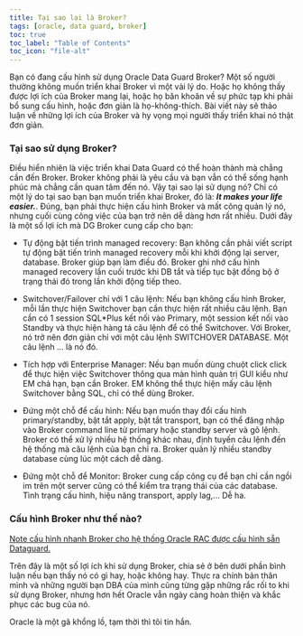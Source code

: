 ```yaml
---
title: Tại sao lại là Broker?
tags: [oracle, data guard, broker]
toc: true
toc_label: "Table of Contents"
toc_icon: "file-alt"
---
```


Bạn có đang cấu hình sử dụng Oracle Data Guard Broker? Một số người thường không muốn triển khai Broker vì một vài lý do. Hoặc họ không thấy được lợi ích của Broker mang lại, hoặc họ băn khoăn về sự phức tạp khi phải bổ sung cấu hình, hoặc đơn giản là họ-không-thích. Bài viết này sẽ thảo luận về những lợi ích của Broker và hy vọng mọi người thấy triển khai nó thật đơn giản. 

### Tại sao sử dụng Broker?

Điều hiển nhiên là việc triển khai Data Guard có thể hoàn thành mà chẳng cần đến Broker. Broker không phải là yêu cầu và bạn vẫn có thể sống hạnh phúc mà chẳng cần quan tâm đến nó. Vậy tại sao lại sử dụng nó? Chỉ có một lý do tại sao bạn bạn muốn triển khai Broker, đó là: ***It makes your life easier.***. Đúng, bạn phải thực hiện cấu hình Broker và mất công quản lý nó, nhưng cuối cùng công việc của bạn trở nên dễ dàng hơn rất nhiều. Dưới đây là một số lợi ích mà DG Broker cung cấp cho bạn:

- Tự động bật tiến trình managed recovery: Bạn không cần phải viết script tự động bật tiến trình managed recovery mỗi khi khởi động lại server, database. Broker giúp bạn làm điều đó. Broker ghi nhớ cấu hình managed recovery lần cuối trước khi DB tắt và tiếp tục bật đồng bộ ở trạng thái đó trong lần khởi động tiếp theo.

- Switchover/Failover chỉ với 1 câu lệnh: Nếu bạn không cấu hình Broker, mỗi lần thực hiện Switchover bạn cần thực hiện rất nhiều câu lệnh. Bạn cần có 1 session SQL\*Plus kết nối vào Primary, một session kết nối vào Standby và thực hiện hàng tá câu lệnh để có thể Switchover. Với Broker, nó trở nên đơn giản chỉ với một câu lệnh SWITCHOVER DATABASE. Một câu lệnh ... là nó đó.

- Tích hợp với Enterprise Manager: Nếu bạn muốn dùng chuột click click để thực hiện việc Switchover thông qua màn hình quản trị GUI kiểu như EM chả hạn, bạn cần Broker. EM không thể thực hiện mấy câu lệnh Switchover bằng SQL, chỉ có thể dùng Broker.

- Đứng một chỗ để cấu hình: Nếu bạn muốn thay đổi cấu hình primary/standby, bật tắt apply, bật tắt transport, bạn có thể đăng nhập vào Broker command line từ primary hoặc standby server và gõ lệnh. Broker có thể xử lý nhiều hệ thống khác nhau, định tuyến câu lệnh đến hệ thống mà câu lệnh của bạn chỉ ra. Broker quản lý nhiều standby database cùng lúc một cách dễ dàng.

- Đứng một chỗ để Monitor: Broker cung cấp công cụ để bạn chỉ cần ngồi im trên một server cũng có thể kiểm tra trạng thái của các database. Tình trạng cấu hình, hiệu năng transport, apply lag,... Dễ ha.

### Cấu hình Broker như thế nào?

[Note cấu hình nhanh Broker cho hệ thống Oracle RAC được cấu hình sẵn Dataguard.](https://datoracle.github.io/2018-06-13-cau-hinh-oracle-data-guard-broker/)

Trên đây là một số lợi ích khi sử dụng Broker, chia sẻ ở bên dưới phần bình luận nếu bạn thấy nó có gì hay, hoặc không hay. Thực ra chính bản thân mình và những người bạn DBA của mình cũng từng gặp những rắc rối to khi sử dụng Broker, nhưng hơn hết Oracle vẫn ngày càng hoàn thiện và khắc phục các bug của nó.

Oracle là một gã khổng lồ, tạm thời thì tôi tin hắn.
